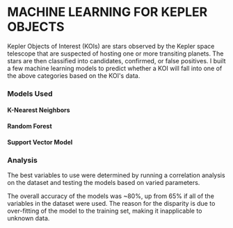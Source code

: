 # MACHINE LEARNING FOR KEPLER OBJECTS
Kepler Objects of Interest (KOIs) are stars observed by the Kepler space telescope that are suspected of hosting one or more transiting planets.  The stars are then classified into candidates, confirmed, or false positives.  I built a few machine learning models to predict whether a KOI will fall into one of the above categories based on the KOI's data.

### Models Used
#### K-Nearest Neighbors
#### Random Forest
#### Support Vector Model

### Analysis
The best variables to use were determined by running a correlation analysis on the dataset and testing the models based on varied parameters.

The overall accuracy of the models was ~80%, up from 65% if all of the variables in the dataset were used.  The reason for the disparity is due to over-fitting of the model to the training set, making it inapplicable to unknown data.
